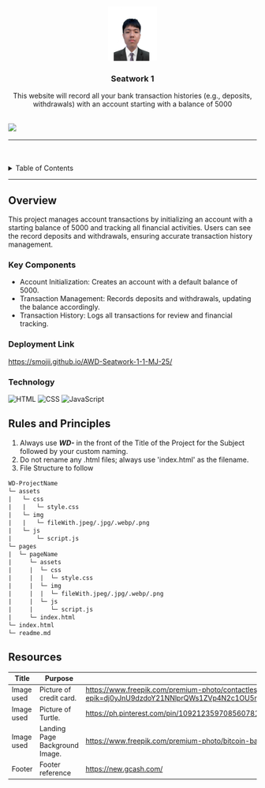 <a name="readme-top">

<br/>

<br />
<div align="center">
  <a href="https://github.com/zyx-0314/">
  <!-- TODO: If you want to add logo or banner you can add it here -->
    <img src="./assets/img/pic.jpg" alt="pic" width="100" height="110">
  </a>
<!-- TODO: Change Title to the name of the title of your Project -->
  <h3 align="center">Seatwork 1</h3>
</div>
<!-- TODO: Make a short description -->
<div align="center">
  This website will record all your bank transaction histories (e.g., deposits, withdrawals) with an account starting with a balance of 5000
</div>

<br />

<!-- TODO: Change the zyx-0314 into your github username  -->
<!-- TODO: Change the WD-Template-Project into the same name of your folder -->
![](https://visit-counter.vercel.app/counter.png?page=Smojii/AWD-Seatwork-1-1-MJ-25)

---

<br />
<br />

<!-- TODO: If you want to add more layers for your readme -->
<details>
  <summary>Table of Contents</summary>
  <ol>
    <li>
      <a href="#overview">Overview</a>
      <ol>
        <li>
          <a href="#key-components">Key Components</a>
        </li>
        <li>
          <a href="#technology">Technology</a>
        </li>
      </ol>
    </li>
    <li>
      <a href="#rules-and-principles">Rules and Principles</a>
    </li>
    <li>
      <a href="#resources">Resources</a>
    </li>
  </ol>
</details>

---

## Overview

<!-- TODO: To be changed -->
<!-- The following are just sample -->
This project manages account transactions by initializing an account with a starting balance of 5000 and tracking all financial activities. Users can see the record deposits and withdrawals, ensuring accurate transaction history management.
### Key Components
<!-- TODO: List of Key Components -->
<!-- The following are just sample -->
- Account Initialization: Creates an account with a default balance of 5000.
- Transaction Management: Records deposits and withdrawals, updating the balance accordingly.
- Transaction History: Logs all transactions for review and financial tracking.

### Deployment Link
https://smojii.github.io/AWD-Seatwork-1-1-MJ-25/
### Technology
<!-- TODO: List of Technology Used -->
![HTML](https://img.shields.io/badge/HTML-E34F26?style=for-the-badge&logo=html5&logoColor=white)
![CSS](https://img.shields.io/badge/CSS-1572B6?style=for-the-badge&logo=css3&logoColor=white)
![JavaScript](https://img.shields.io/badge/JavaScript-F7DF1E?style=for-the-badge&logo=javascript&logoColor=white)

## Rules and Principles
1. Always use ***WD-*** in the front of the Title of the Project for the Subject followed by your custom naming.
2. Do not rename any .html files; always use 'index.html' as the filename.
3. File Structure to follow

```
WD-ProjectName
└─ assets
|   └─ css
|   |   └─ style.css
|   └─ img
|   |   └─ fileWith.jpeg/.jpg/.webp/.png
|   └─ js
|       └─ script.js
└─ pages
|  └─ pageName
|     └─ assets
|     |  └─ css
|     |  |  └─ style.css
|     |  └─ img
|     |  |  └─ fileWith.jpeg/.jpg/.webp/.png
|     |  └─ js
|     |     └─ script.js
|     └─ index.html
└─ index.html
└─ readme.md
```

## Resources

<!-- TODO: Add References -->
| Title | Purpose | Link |
|-|-|-|
| Image used | Picture of credit card. | https://www.freepik.com/premium-photo/contactless-payment-with-credit-card-store_34599089.htm?epik=dj0yJnU9dzdoY21NNlprQWs1ZVp4N2c1OU5mQzVRVWRmeUFHTUomcD0wJm49TERKNlVJVEhubXhKZHNTZGFnOVJ5dyZ0PUFBQUFBR2VZaXpJ |
| Image used | Picture of Turtle. | https://ph.pinterest.com/pin/109212359708560781/ |
| Image used | Landing Page Background Image. | https://www.freepik.com/premium-photo/bitcoin-banknotes-with-copy-space_5481187.htm |
| Footer | Footer reference | https://new.gcash.com/ |
